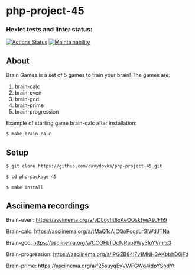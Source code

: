 # php-project-45

### Hexlet tests and linter status:
[![Actions Status](https://github.com/davydovks/php-project-45/workflows/hexlet-check/badge.svg)](https://github.com/davydovks/php-project-45/actions)
[![Maintainability](https://api.codeclimate.com/v1/badges/8ed7de1be0349c95e7ab/maintainability)](https://codeclimate.com/github/davydovks/php-project-45/maintainability)

## About

Brain Games is a set of 5 games to train your brain! The games are:
1. brain-calc
2. brain-even
3. brain-gcd
4. brain-prime
5. brain-progression

Example of starting game brain-calc after installation:
```sh
$ make brain-calc
```

## Setup

```sh
$ git clone https://github.com/davydovks/php-project-45.git

$ cd php-package-45

$ make install
```

## Asciinema recordings

Brain-even: https://asciinema.org/a/yDLoytit6xAeOOskfyeA9JFh9

Brain-calc: https://asciinema.org/a/tMaQ1cAjCQoPcgsLrGlWdJTNa

Brain-gcd: https://asciinema.org/a/CCOFbTDcfvRap9Wy3IoYVmrx3

Brain-progression: https://asciinema.org/a/lPGZB84l7v1MNH3AKbbhD6iFd

Brain-prime: https://asciinema.org/a/f25suyqEvVWFGWq4idpYSpdYt
